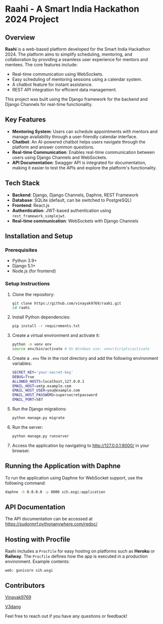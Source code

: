 # Raahi - A Smart India Hackathon 2024 Project

## Overview

**Raahi** is a web-based platform developed for the Smart India Hackathon 2024. The platform aims to simplify scheduling, mentoring, and collaboration by providing a seamless user experience for mentors and mentees. The core features include:

- Real-time communication using WebSockets.
- Easy scheduling of mentoring sessions using a calendar system.
- A chatbot feature for instant assistance.
- REST API integration for efficient data management.
  
This project was built using the Django framework for the backend and Django Channels for real-time functionality.

## Key Features

- **Mentoring System**: Users can schedule appointments with mentors and manage availability through a user-friendly calendar interface.
- **Chatbot**: An AI-powered chatbot helps users navigate through the platform and answer common questions.
- **Real-time Communication**: Enables real-time communication between users using Django Channels and WebSockets.
- **API Documentation**: Swagger API is integrated for documentation, making it easier to test the APIs and explore the platform's functionality.

## Tech Stack

- **Backend**: Django, Django Channels, Daphne, REST Framework
- **Database**: SQLite (default, can be switched to PostgreSQL)
- **Frontend**: React.js
- **Authentication**: JWT-based authentication using `rest_framework_simplejwt`.
- **Real-time communication**: WebSockets with Django Channels

## Installation and Setup

### Prerequisites

- Python 3.9+
- Django 5.1+
- Node.js (for frontend)

### Setup Instructions

1. Clone the repository:

   ```bash
   git clone https://github.com/vinayak9769/raahi.git
   cd raahi
    ```
2. Install Python dependencies:

   ```bash
   pip install -r requirements.txt
   ```
3. Create a virtual environment and activate it:
   
   ```bash
   python -m venv env
   source env/bin/activate # On Windows use: venv\Scripts\activate
   ```
4. Create a `.env` file in the root directory and add the following environment variables:

   ```bash
   SECRET_KEY='your-secret-key'
   DEBUG=True
   ALLOWED_HOSTS=localhost,127.0.0.1
   EMAIL_HOST=smtp.example.com
   EMAIL_HOST_USER=you@example.com
   EMAIL_HOST_PASSWORD=supersecretpassword
   EMAIL_PORT=587
   ```
5. Run the Django migrations:

   ```bash
   python manage.py migrate
   ```
6. Run the server:

   ```bash
   python manage.py runserver
   ```
7. Access the application by navigating to http://127.0.0.1:8000/ in your browser.

## Running the Application with Daphne

To run the application using Daphne for WebSocket support, use the following command:

```bash
daphne -b 0.0.0.0 -p 8000 sih.asgi:application
```

## API Documentation

The API documentation can be accessed at https://sudormrf.pythonanywhere.com/redoc/

## Hosting with Procfile

Raahi includes a `Procfile` for easy hosting on platforms such as **Heroku** or **Railway**. The `Procfile` defines how the app is executed in a production environment. Example contents:

```Procfile
web: gunicorn sih.wsgi
```

## Contributors
[Vinayak9769](https://github.com/Vinayak9769)

[V3dang](https://github.com/V3dang)



Feel free to reach out if you have any questions or feedback!

